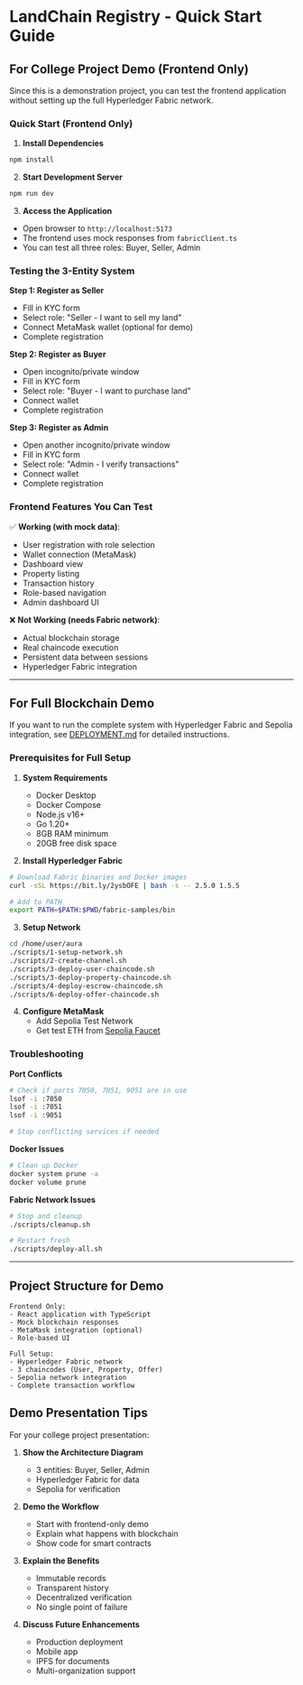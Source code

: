 # LandChain Registry - Quick Start Guide

## For College Project Demo (Frontend Only)

Since this is a demonstration project, you can test the frontend application without setting up the full Hyperledger Fabric network.

### Quick Start (Frontend Only)

1. **Install Dependencies**
```bash
npm install
```

2. **Start Development Server**
```bash
npm run dev
```

3. **Access the Application**
- Open browser to `http://localhost:5173`
- The frontend uses mock responses from `fabricClient.ts`
- You can test all three roles: Buyer, Seller, Admin

### Testing the 3-Entity System

**Step 1: Register as Seller**
- Fill in KYC form
- Select role: "Seller - I want to sell my land"
- Connect MetaMask wallet (optional for demo)
- Complete registration

**Step 2: Register as Buyer**
- Open incognito/private window
- Fill in KYC form
- Select role: "Buyer - I want to purchase land"
- Connect wallet
- Complete registration

**Step 3: Register as Admin**
- Open another incognito/private window
- Fill in KYC form
- Select role: "Admin - I verify transactions"
- Connect wallet
- Complete registration

### Frontend Features You Can Test

✅ **Working (with mock data)**:
- User registration with role selection
- Wallet connection (MetaMask)
- Dashboard view
- Property listing
- Transaction history
- Role-based navigation
- Admin dashboard UI

❌ **Not Working (needs Fabric network)**:
- Actual blockchain storage
- Real chaincode execution
- Persistent data between sessions
- Hyperledger Fabric integration

---

## For Full Blockchain Demo

If you want to run the complete system with Hyperledger Fabric and Sepolia integration, see [DEPLOYMENT.md](DEPLOYMENT.md) for detailed instructions.

### Prerequisites for Full Setup

1. **System Requirements**
   - Docker Desktop
   - Docker Compose
   - Node.js v16+
   - Go 1.20+
   - 8GB RAM minimum
   - 20GB free disk space

2. **Install Hyperledger Fabric**
```bash
# Download Fabric binaries and Docker images
curl -sSL https://bit.ly/2ysbOFE | bash -s -- 2.5.0 1.5.5

# Add to PATH
export PATH=$PATH:$PWD/fabric-samples/bin
```

3. **Setup Network**
```bash
cd /home/user/aura
./scripts/1-setup-network.sh
./scripts/2-create-channel.sh
./scripts/3-deploy-user-chaincode.sh
./scripts/3-deploy-property-chaincode.sh
./scripts/4-deploy-escrow-chaincode.sh
./scripts/6-deploy-offer-chaincode.sh
```

4. **Configure MetaMask**
   - Add Sepolia Test Network
   - Get test ETH from [Sepolia Faucet](https://sepoliafaucet.com/)

### Troubleshooting

**Port Conflicts**
```bash
# Check if ports 7050, 7051, 9051 are in use
lsof -i :7050
lsof -i :7051
lsof -i :9051

# Stop conflicting services if needed
```

**Docker Issues**
```bash
# Clean up Docker
docker system prune -a
docker volume prune
```

**Fabric Network Issues**
```bash
# Stop and cleanup
./scripts/cleanup.sh

# Restart fresh
./scripts/deploy-all.sh
```

---

## Project Structure for Demo

```
Frontend Only:
- React application with TypeScript
- Mock blockchain responses
- MetaMask integration (optional)
- Role-based UI

Full Setup:
- Hyperledger Fabric network
- 3 chaincodes (User, Property, Offer)
- Sepolia network integration
- Complete transaction workflow
```

## Demo Presentation Tips

For your college project presentation:

1. **Show the Architecture Diagram**
   - 3 entities: Buyer, Seller, Admin
   - Hyperledger Fabric for data
   - Sepolia for verification

2. **Demo the Workflow**
   - Start with frontend-only demo
   - Explain what happens with blockchain
   - Show code for smart contracts

3. **Explain the Benefits**
   - Immutable records
   - Transparent history
   - Decentralized verification
   - No single point of failure

4. **Discuss Future Enhancements**
   - Production deployment
   - Mobile app
   - IPFS for documents
   - Multi-organization support
